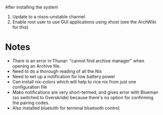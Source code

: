 After installing the system
1. Update to a nixos-unstable channel
2. Enable root user to use GUI applications using xhost (see the ArchWiki for this)

# Notes #
- There is an error in Thunar: "cannot find archive manager" when opening an Archive file.
- Need to do a thorough reading of all the Nix
- Need to set up a notification for low battery power
- Can install nix-colors which will help to rice nix from just one configuration file
- Mako notifications are very short-termed, and gives error with Blueman (so switched to Overskride) because there's no option for confirming the pairing codes.
- Also installed bluetuith for terminal bluetooth control.
